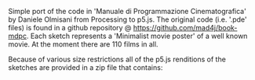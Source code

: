Simple port of the code in 'Manuale di Programmazione Cinematografica' by Daniele Olmisani from Processing to p5.js. The original code (i.e. '.pde' files) is found in a github repository @ https://github.com/mad4j/book-mdpc.  Each sketch represents a 'Minimalist movie poster' of a well known movie.  At the moment there are 110 films in all.

Because of various size restrictions all of the p5.js renditions of the sketches are provided in a zip file that contains:
